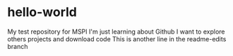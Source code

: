 # hello-world
My test repository for MSPI
I'm just learning about Github
I want to explore others projects and download code
This is another line in the readme-edits branch
